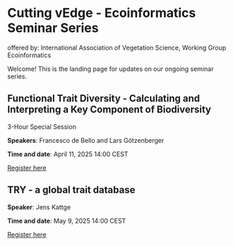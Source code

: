 # Cutting vEdge - Ecoinformatics Seminar Series
offered by: International Association of Vegetation Science, Working Group Ecoinformatics

Welcome! This is the landing page for updates on our ongoing seminar series.

## Functional Trait Diversity - Calculating and Interpreting a Key Component of Biodiversity
3-Hour Special Session

**Speakers**: Francesco de Bello and Lars Götzenberger

**Time and date**: April 11, 2025 14:00 CEST

[Register here](https://us06web.zoom.us/meeting/register/IhFMbnVmSBC4b9WHuEARqA)

## TRY - a global trait database

**Speaker**: Jens Kattge

**Time and date**: May 9, 2025 14:00 CEST

[Register here](https://us06web.zoom.us/meeting/register/MweRCDKgQXWW9upjOj5f3A)
